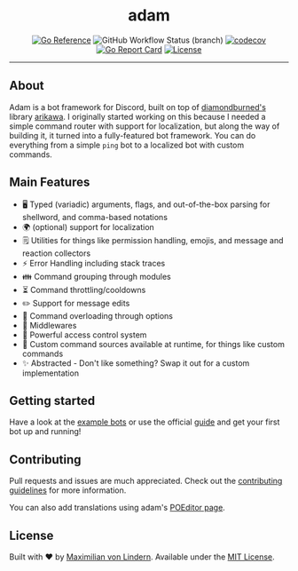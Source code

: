 <div align="center">
<h1>adam</h1>

[![Go Reference](https://pkg.go.dev/badge/github.com/mavolin/adam.svg)](https://pkg.go.dev/github.com/mavolin/adam)
![GitHub Workflow Status (branch)](https://img.shields.io/github/workflow/status/mavolin/adam/Test/develop?label=tests)
[![codecov](https://codecov.io/gh/mavolin/adam/branch/develop/graph/badge.svg?token=3qRIAudu4r)](https://codecov.io/gh/mavolin/adam)
[![Go Report Card](https://goreportcard.com/badge/github.com/mavolin/adam)](https://goreportcard.com/report/github.com/mavolin/adam)
[![License](https://img.shields.io/github/license/mavolin/dismock)](https://github.com/mavolin/dismock/blob/v2/LICENSE)
</div>

---

## About

Adam is a bot framework for Discord, built on top of [diamondburned's](https://github.com/diamondburned) library [arikawa](https://github.com/diamondburned).
I originally started working on this because I needed a simple command router with support for localization, but along the way of building it, it turned into a fully-featured bot framework.
You can do everything from a simple `ping` bot to a localized bot with custom commands.

## Main Features

* 🖥️ Typed (variadic) arguments, flags, and out-of-the-box parsing for shellword, and comma-based notations
* 🌍 (optional) support for localization
* 🗒️ Utilities for things like permission handling, emojis, and message and reaction collectors
* ⚡ Error Handling including stack traces
* 👪 Command grouping through modules
* ⏳ Command throttling/cooldowns
* ✏️ Support for message edits
* 🔄 Command overloading through options
* 🤝 Middlewares
* 🛑 Powerful access control system
* 🔌 Custom command sources available at runtime, for things like custom commands
* ✨ Abstracted - Don't like something? Swap it out for a custom implementation

## Getting started

Have a look at the [example bots](./_examples) or use the official [guide](https://go-adam.gitbook.io/adam/) and get your first bot up and running!

## Contributing

Pull requests and issues are much appreciated. 
Check out the [contributing guidelines](./CONTRIBUTING.md) for more information.

You can also add translations using adam's [POEditor page](https://poeditor.com/join/project?hash=yLTbnUFjXW).

## License

Built with ❤️ by [Maximilian von Lindern](https://github.com/mavolin).
Available under the [MIT License](./LICENSE).
